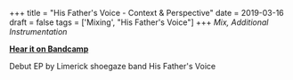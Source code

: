 +++
title = "His Father's Voice - Context & Perspective"
date = 2019-03-16
draft = false
tags = ['Mixing', "His Father's Voice"]
+++
_Mix, Additional Instrumentation_

[**Hear it on Bandcamp**](https://hisfathersvoice.bandcamp.com/album/context-and-perspective)

Debut EP by Limerick shoegaze band His Father's Voice
